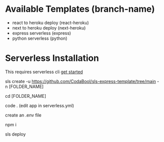 # Available Templates (branch-name)
- react to heroku deploy (react-heroku)
- next to heroku deploy (next-heroku)
- express serverless (express)
- python serverless (python)

# Serverless Installation
This requires serverless cli [get started](https://www.serverless.com/framework/docs/providers/aws/cli-reference/)

sls create -u https://github.com/CodaBool/sls-express-template/tree/main -n [FOLDER_NAME]

cd [FOLDER_NAME]

code . (edit app in serverless.yml)

create an .env file

npm i

sls deploy